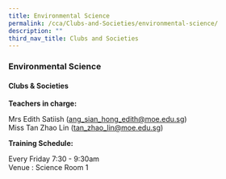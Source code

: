 ```yaml
---
title: Environmental Science
permalink: /cca/Clubs-and-Societies/environmental-science/
description: ""
third_nav_title: Clubs and Societies
---
```

### Environmental Science

#### Clubs & Societies

**Teachers in charge:**

Mrs Edith Satiish ([ang\_sian\_hong\_edith@moe.edu.sg](mailto:ang_sian_hong_edith@moe.edu.sg))  
Miss Tan Zhao Lin ([tan\_zhao\_lin@moe.edu.sg](mailto:tan_zhao_lin@moe.edu.sg))

**Training Schedule:**

Every Friday 7:30 - 9:30am  
Venue : Science Room 1